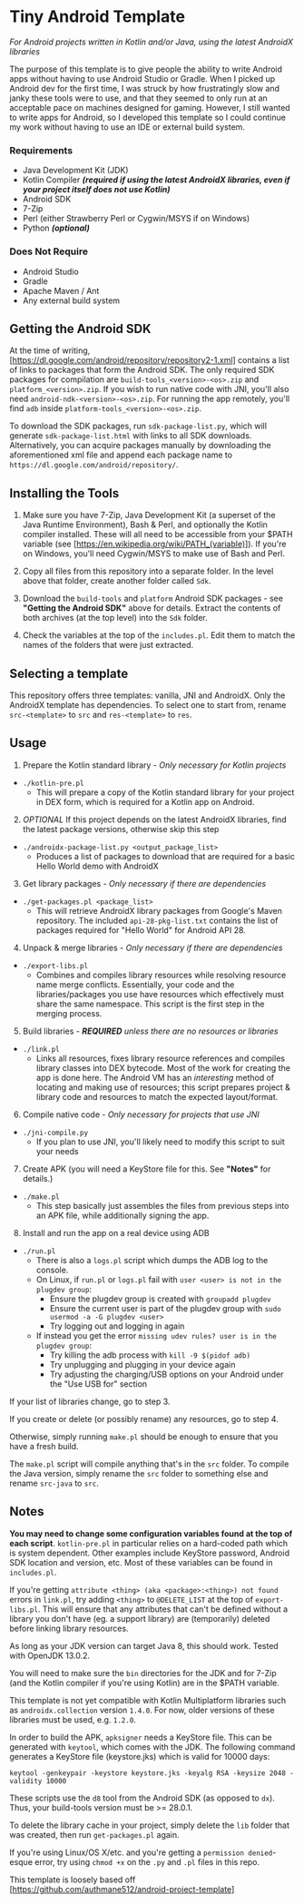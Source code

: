 # Tiny Android Template

*For Android projects written in Kotlin and/or Java, using the latest AndroidX libraries*

The purpose of this template is to give people the ability to write Android apps without having to use Android Studio or Gradle.
When I picked up Android dev for the first time, I was struck by how frustratingly slow and janky these tools were to use,
and that they seemed to only run at an acceptable pace on machines designed for gaming.
However, I still wanted to write apps for Android, so I developed this template so I could continue my work without having to use an IDE or external build system.

### Requirements
- Java Development Kit (JDK)
- Kotlin Compiler ***(required if using the latest AndroidX libraries, even if your project itself does not use Kotlin)***
- Android SDK
- 7-Zip
- Perl (either Strawberry Perl or Cygwin/MSYS if on Windows)
- Python ***(optional)***

### Does Not Require
- Android Studio
- Gradle
- Apache Maven / Ant
- Any external build system

## Getting the Android SDK

At the time of writing, [https://dl.google.com/android/repository/repository2-1.xml] contains a list of links to packages that form the Android SDK.
The only required SDK packages for compilation are `build-tools_<version>-<os>.zip` and `platform_<version>.zip`.
If you wish to run native code with JNI, you'll also need `android-ndk-<version>-<os>.zip`.
For running the app remotely, you'll find `adb` inside `platform-tools_<version>-<os>.zip`.

To download the SDK packages, run `sdk-package-list.py`, which will generate `sdk-package-list.html` with links to all SDK downloads.
Alternatively, you can acquire packages manually by downloading the aforementioned xml file and append each package name to `https://dl.google.com/android/repository/`.

## Installing the Tools

1) Make sure you have 7-Zip, Java Development Kit (a superset of the Java Runtime Environment), Bash & Perl, and optionally the Kotlin compiler installed. These will all need to be accessible from your $PATH variable (see [https://en.wikipedia.org/wiki/PATH_(variable)]). If you're on Windows, you'll need Cygwin/MSYS to make use of Bash and Perl.

2) Copy all files from this repository into a separate folder. In the level above that folder, create another folder called `Sdk`.

3) Download the `build-tools` and `platform` Android SDK packages - see **"Getting the Android SDK"** above for details. Extract the contents of both archives (at the top level) into the `Sdk` folder.

4) Check the variables at the top of the `includes.pl`. Edit them to match the names of the folders that were just extracted.

## Selecting a template

This repository offers three templates: vanilla, JNI and AndroidX. Only the AndroidX template has dependencies.
To select one to start from, rename `src-<template>` to `src` and `res-<template>` to `res`.

## Usage

1) Prepare the Kotlin standard library - *Only necessary for Kotlin projects*
- `./kotlin-pre.pl`
	- This will prepare a copy of the Kotlin standard library for your project in DEX form, which is required for a Kotlin app on Android.

2) *OPTIONAL* If this project depends on the latest AndroidX libraries, find the latest package versions, otherwise skip this step
- `./androidx-package-list.py <output_package_list>`
	- Produces a list of packages to download that are required for a basic Hello World demo with AndroidX

3) Get library packages - *Only necessary if there are dependencies*
- `./get-packages.pl <package_list>`
	- This will retrieve AndroidX library packages from Google's Maven repository. The included `api-28-pkg-list.txt` contains the list of packages required for "Hello World" for Android API 28.

4) Unpack & merge libraries - *Only necessary if there are dependencies*
- `./export-libs.pl`
	- Combines and compiles library resources while resolving resource name merge conflicts. Essentially, your code and the libraries/packages you use have resources which effectively must share the same namespace. This script is the first step in the merging process.

5) Build libraries - *__REQUIRED__ unless there are no resources or libraries*
- `./link.pl`
	- Links all resources, fixes library resource references and compiles library classes into DEX bytecode. Most of the work for creating the app is done here. The Android VM has an *interesting* method of locating and making use of resources; this script prepares project & library code and resources to match the expected layout/format.

6) Compile native code - *Only necessary for projects that use JNI*
- `./jni-compile.py`
	- If you plan to use JNI, you'll likely need to modify this script to suit your needs

7) Create APK (you will need a KeyStore file for this. See **"Notes"** for details.)
- `./make.pl`
	- This step basically just assembles the files from previous steps into an APK file, while additionally signing the app.

8) Install and run the app on a real device using ADB
- `./run.pl`
	- There is also a `logs.pl` script which dumps the ADB log to the console.
	- On Linux, if `run.pl` or `logs.pl` fail with `user <user> is not in the plugdev group`:
		- Ensure the plugdev group is created with `groupadd plugdev`
		- Ensure the current user is part of the plugdev group with `sudo usermod -a -G plugdev <user>`
		- Try logging out and logging in again
	- If instead you get the error `missing udev rules? user is in the plugdev group`:
		- Try killing the adb process with `kill -9 $(pidof adb)`
		- Try unplugging and plugging in your device again
		- Try adjusting the charging/USB options on your Android under the "Use USB for" section

If your list of libraries change, go to step 3.

If you create or delete (or possibly rename) any resources, go to step 4.

Otherwise, simply running `make.pl` should be enough to ensure that you have a fresh build.

The `make.pl` script will compile anything that's in the `src` folder.
To compile the Java version, simply rename the `src` folder to something else and rename `src-java` to `src`.

## Notes

**You may need to change some configuration variables found at the top of each script**.
`kotlin-pre.pl` in particular relies on a hard-coded path which is system dependent.
Other examples include KeyStore password, Android SDK location and version, etc.
Most of these variables can be found in `includes.pl`.

If you're getting `attribute <thing> (aka <package>:<thing>) not found` errors in `link.pl`, try adding `<thing>` to `@DELETE_LIST` at the top of `export-libs.pl`.
This will ensure that any attributes that can't be defined without a library you don't have (eg. a support library) are (temporarily) deleted before linking library resources.

As long as your JDK version can target Java 8, this should work. Tested with OpenJDK 13.0.2.

You will need to make sure the `bin` directories for the JDK and for 7-Zip (and the Kotlin compiler if you're using Kotlin) are in the $PATH variable.

This template is not yet compatible with Kotlin Multiplatform libraries such as `androidx.collection` version `1.4.0`. For now, older versions of these libraries must be used, e.g. `1.2.0`.

In order to build the APK, `apksigner` needs a KeyStore file. This can be generated with `keytool`, which comes with the JDK.
The following command generates a KeyStore file (keystore.jks) which is valid for 10000 days:

`keytool -genkeypair -keystore keystore.jks -keyalg RSA -keysize 2048 -validity 10000`

These scripts use the `d8` tool from the Android SDK (as opposed to `dx`). Thus, your build-tools version must be >= 28.0.1.

To delete the library cache in your project, simply delete the `lib` folder that was created, then run `get-packages.pl` again.

If you're using Linux/OS X/etc. and you're getting a `permission denied`-esque error, try using `chmod +x` on the `.py` and `.pl` files in this repo.

This template is loosely based off [https://github.com/authmane512/android-project-template]

